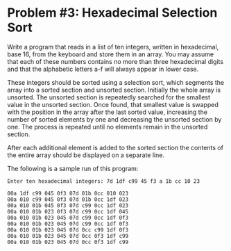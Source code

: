 # Problem #3: Hexadecimal Selection Sort

Write a program that reads in a list of ten integers, written in hexadecimal, base 16, from the
keyboard and store them in an array. You may assume that each of these numbers contains no
more than three hexadecimal digits and that the alphabetic letters a-f will always appear in lower
case.

These integers should be sorted using a selection sort, which segments the array into a sorted
section and unsorted section. Initially the whole array is unsorted. The unsorted section is
repeatedly searched for the smallest value in the unsorted section. Once found, that smallest
value is swapped with the position in the array after the last sorted value, increasing the number
of sorted elements by one and decreasing the unsorted section by one. The process is repeated
until no elements remain in the unsorted section.

After each additional element is added to the sorted section the contents of the entire array
should be displayed on a separate line.

The following is a sample run of this program:
```
Enter ten hexadecimal integers: 7d 1df c99 45 f3 a 1b cc 10 23

00a 1df c99 045 0f3 07d 01b 0cc 010 023
00a 010 c99 045 0f3 07d 01b 0cc 1df 023
00a 010 01b 045 0f3 07d c99 0cc 1df 023
00a 010 01b 023 0f3 07d c99 0cc 1df 045
00a 010 01b 023 045 07d c99 0cc 1df 0f3
00a 010 01b 023 045 07d c99 0cc 1df 0f3
00a 010 01b 023 045 07d 0cc c99 1df 0f3
00a 010 01b 023 045 07d 0cc 0f3 1df c99
00a 010 01b 023 045 07d 0cc 0f3 1df c99
```